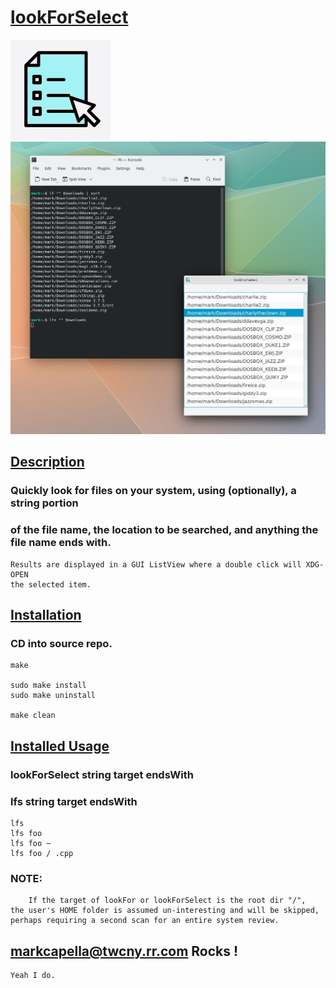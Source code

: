 # <ins>lookForSelect</ins>

!['lookForSelect'](https://github.com/markcapella/lookForSelect/blob/main/lookForSelect.png)
!['lookForSelect'](https://github.com/markcapella/lookForSelect/blob/main/assets/screenshot.png)


## <ins>Description</ins>

###    Quickly look for files on your system, using (optionally), a string portion
###    of the file name, the location to be searched, and anything the file name ends with.

    Results are displayed in a GUI ListView where a double click will XDG-OPEN
    the selected item.


## <ins>Installation</ins>

###    CD into source repo.

    make

    sudo make install
    sudo make uninstall

    make clean


## <ins>Installed Usage</ins>

###    lookForSelect string target endsWith
###    lfs string target endsWith

    lfs
    lfs foo
    lfs foo ~
    lfs foo / .cpp


### NOTE:

        If the target of lookFor or lookForSelect is the root dir "/",
    the user's HOME folder is assumed un-interesting and will be skipped,
    perhaps requiring a second scan for an entire system review.


## markcapella@twcny.rr.com Rocks !

    Yeah I do.

